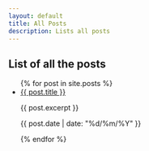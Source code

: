 ```yaml
---
layout: default
title: All Posts
description: Lists all posts
---
```


## List of all the posts

<ul>
            {% for post in site.posts %}
            <li>
              <a href="{{ post.url }}">{{ post.title }}</a>
              <p>{{ post.excerpt }}</p>
              <p class="post-publishing-note">{{ post.date | date: "%d/%m/%Y" }}</p>
            </li>
            {% endfor %}
</ul>
